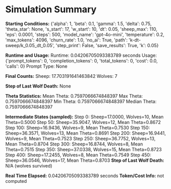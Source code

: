 # Simulation Summary

**Starting Conditions:**
{'alpha': 1, 'beta': 0.1, 'gamma': 1.5, 'delta': 0.75, 'theta_star': None, 's_start': 17, 'w_start': 10, 'dt': 0.05, 'sheep_max': 110, 'eps': 0.0001, 'steps': 500, 'model_name': 'gpt-4o-mini', 'temperature': 0.2, 'max_tokens': 4096, 'churn_rate': 1.0, 'no_ai': True, 'path': 'k-dt-sweep/k_0.05_dt_0.05', 'step_print': False, 'save_results': True, 'k': 0.05}

**Runtime and Usage:**
Runtime: 0.04206705093383789 seconds
Usage: {'prompt_tokens': 0, 'completion_tokens': 0, 'total_tokens': 0, 'cost': 0.0, 'calls': 0}
Prompt Type: None

**Final Counts:**
Sheep: 17.703191641463842
Wolves: 7

**Step of Last Wolf Death:**
None

**Theta Statistics:**
Mean Theta: 0.7597066674848397
Max Theta: 0.7597066674848397
Min Theta: 0.7597066674848397
Median Theta: 0.7597066674848397

**Intermediate States (sampled):**
Step 0: Sheep=17.0000, Wolves=10, Mean Theta=0.5000
Step 50: Sheep=35.9047, Wolves=12, Mean Theta=0.8672
Step 100: Sheep=16.9436, Wolves=9, Mean Theta=0.7530
Step 150: Sheep=36.3571, Wolves=13, Mean Theta=0.8691
Step 200: Sheep=16.9441, Wolves=9, Mean Theta=0.7523
Step 250: Sheep=36.7752, Wolves=13, Mean Theta=0.8704
Step 300: Sheep=16.8744, Wolves=8, Mean Theta=0.7515
Step 350: Sheep=37.0338, Wolves=15, Mean Theta=0.8723
Step 400: Sheep=17.2455, Wolves=8, Mean Theta=0.7549
Step 450: Sheep=36.0546, Wolves=17, Mean Theta=0.8703
**Step of Last Wolf Death:** N/A (wolves survived)

**Real Time Elapsed:** 0.04206705093383789 seconds
**Token/Cost Info:** not computed